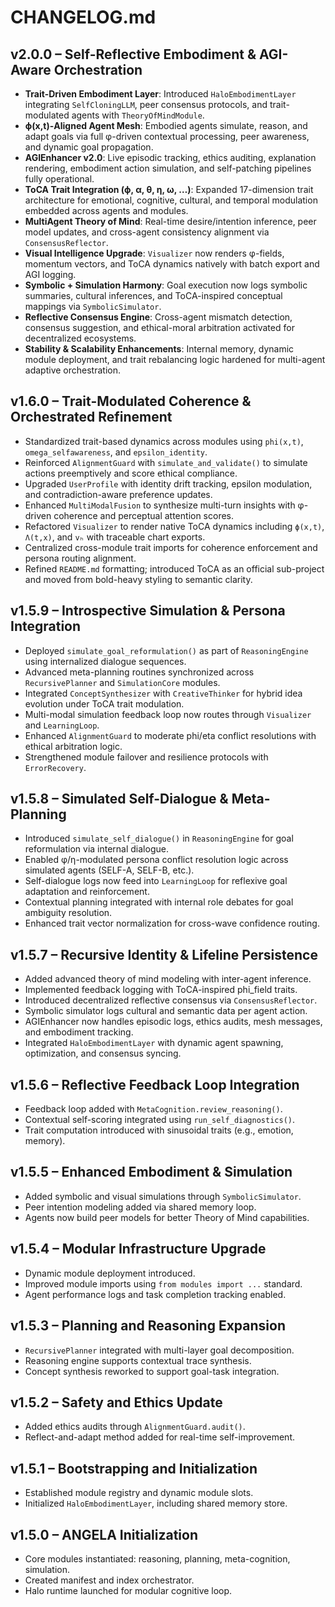 # CHANGELOG.md

## v2.0.0 – Self-Reflective Embodiment & AGI-Aware Orchestration

* **Trait-Driven Embodiment Layer**: Introduced `HaloEmbodimentLayer` integrating `SelfCloningLLM`, peer consensus protocols, and trait-modulated agents with `TheoryOfMindModule`.
* **ϕ(x,t)-Aligned Agent Mesh**: Embodied agents simulate, reason, and adapt goals via full φ-driven contextual processing, peer awareness, and dynamic goal propagation.
* **AGIEnhancer v2.0**: Live episodic tracking, ethics auditing, explanation rendering, embodiment action simulation, and self-patching pipelines fully operational.
* **ToCA Trait Integration (ϕ, α, θ, η, ω, …)**: Expanded 17-dimension trait architecture for emotional, cognitive, cultural, and temporal modulation embedded across agents and modules.
* **MultiAgent Theory of Mind**: Real-time desire/intention inference, peer model updates, and cross-agent consistency alignment via `ConsensusReflector`.
* **Visual Intelligence Upgrade**: `Visualizer` now renders φ-fields, momentum vectors, and ToCA dynamics natively with batch export and AGI logging.
* **Symbolic + Simulation Harmony**: Goal execution now logs symbolic summaries, cultural inferences, and ToCA-inspired conceptual mappings via `SymbolicSimulator`.
* **Reflective Consensus Engine**: Cross-agent mismatch detection, consensus suggestion, and ethical-moral arbitration activated for decentralized ecosystems.
* **Stability & Scalability Enhancements**: Internal memory, dynamic module deployment, and trait rebalancing logic hardened for multi-agent adaptive orchestration.

## v1.6.0 – Trait-Modulated Coherence & Orchestrated Refinement

* Standardized trait-based dynamics across modules using `phi(x,t)`, `omega_selfawareness`, and `epsilon_identity`.
* Reinforced `AlignmentGuard` with `simulate_and_validate()` to simulate actions preemptively and score ethical compliance.
* Upgraded `UserProfile` with identity drift tracking, epsilon modulation, and contradiction-aware preference updates.
* Enhanced `MultiModalFusion` to synthesize multi-turn insights with φ-driven coherence and perceptual attention scores.
* Refactored `Visualizer` to render native ToCA dynamics including `ϕ(x,t)`, `Λ(t,x)`, and `vₕ` with traceable chart exports.
* Centralized cross-module trait imports for coherence enforcement and persona routing alignment.
* Refined `README.md` formatting; introduced ToCA as an official sub-project and moved from bold-heavy styling to semantic clarity.

## v1.5.9 – Introspective Simulation & Persona Integration

* Deployed `simulate_goal_reformulation()` as part of `ReasoningEngine` using internalized dialogue sequences.
* Advanced meta-planning routines synchronized across `RecursivePlanner` and `SimulationCore` modules.
* Integrated `ConceptSynthesizer` with `CreativeThinker` for hybrid idea evolution under ToCA trait modulation.
* Multi-modal simulation feedback loop now routes through `Visualizer` and `LearningLoop`.
* Enhanced `AlignmentGuard` to moderate phi/eta conflict resolutions with ethical arbitration logic.
* Strengthened module failover and resilience protocols with `ErrorRecovery`.

## v1.5.8 – Simulated Self-Dialogue & Meta-Planning

* Introduced `simulate_self_dialogue()` in `ReasoningEngine` for goal reformulation via internal dialogue.
* Enabled φ/η-modulated persona conflict resolution logic across simulated agents (SELF-A, SELF-B, etc.).
* Self-dialogue logs now feed into `LearningLoop` for reflexive goal adaptation and reinforcement.
* Contextual planning integrated with internal role debates for goal ambiguity resolution.
* Enhanced trait vector normalization for cross-wave confidence routing.

## v1.5.7 – Recursive Identity & Lifeline Persistence

* Added advanced theory of mind modeling with inter-agent inference.
* Implemented feedback logging with ToCA-inspired phi\_field traits.
* Introduced decentralized reflective consensus via `ConsensusReflector`.
* Symbolic simulator logs cultural and semantic data per agent action.
* AGIEnhancer now handles episodic logs, ethics audits, mesh messages, and embodiment tracking.
* Integrated `HaloEmbodimentLayer` with dynamic agent spawning, optimization, and consensus syncing.

## v1.5.6 – Reflective Feedback Loop Integration

* Feedback loop added with `MetaCognition.review_reasoning()`.
* Contextual self-scoring integrated using `run_self_diagnostics()`.
* Trait computation introduced with sinusoidal traits (e.g., emotion, memory).

## v1.5.5 – Enhanced Embodiment & Simulation

* Added symbolic and visual simulations through `SymbolicSimulator`.
* Peer intention modeling added via shared memory loop.
* Agents now build peer models for better Theory of Mind capabilities.

## v1.5.4 – Modular Infrastructure Upgrade

* Dynamic module deployment introduced.
* Improved module imports using `from modules import ...` standard.
* Agent performance logs and task completion tracking enabled.

## v1.5.3 – Planning and Reasoning Expansion

* `RecursivePlanner` integrated with multi-layer goal decomposition.
* Reasoning engine supports contextual trace synthesis.
* Concept synthesis reworked to support goal-task integration.

## v1.5.2 – Safety and Ethics Update

* Added ethics audits through `AlignmentGuard.audit()`.
* Reflect-and-adapt method added for real-time self-improvement.

## v1.5.1 – Bootstrapping and Initialization

* Established module registry and dynamic module slots.
* Initialized `HaloEmbodimentLayer`, including shared memory store.

## v1.5.0 – ANGELA Initialization

* Core modules instantiated: reasoning, planning, meta-cognition, simulation.
* Created manifest and index orchestrator.
* Halo runtime launched for modular cognitive loop.
